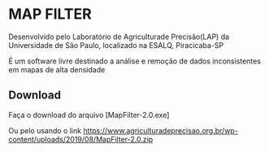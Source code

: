 MAP FILTER
===========

Desenvolvido pelo Laboratório de Agriculturade Precisão(LAP) da Universidade de São Paulo, localizado na ESALQ, Piracicaba-SP

É um software livre destinado a análise e remoção de dados inconsistentes em mapas de alta densidade

Download
------------------
Faça o download do arquivo [MapFilter-2.0.exe]

Ou pelo usando o link https://www.agriculturadeprecisao.org.br/wp-content/uploads/2019/08/MapFilter-2.0.zip
